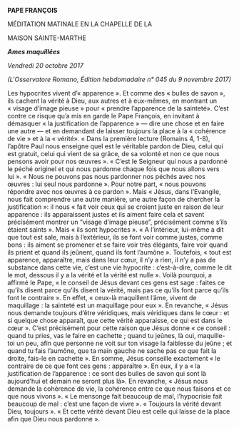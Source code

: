 **PAPE FRANÇOIS**

MÉDITATION MATINALE EN LA CHAPELLE DE LA

MAISON SAINTE-MARTHE

***Ames maquillées***

*Vendredi 20 octobre 2017*

*(L'Osservatore Romano, Édition hebdomadaire n° 045 du 9 novembre 2017)*

Les hypocrites vivent d’« apparence ». Et comme des « bulles de savon », ils cachent la vérité à Dieu, aux autres et à eux-mêmes, en montrant un « visage d’image pieuse » pour « prendre l’apparence de la sainteté». C’est contre ce risque qu’a mis en garde le Pape François, en invitant à démasquer « la justification de l’apparence » — dire une chose et en faire une autre — et en demandant de laisser toujours la place à la « cohérence de vie » et à la « vérité». « Dans la première lecture (Romains 4, 1-8), l’apôtre Paul nous enseigne quel est le véritable pardon de Dieu, celui qui est gratuit, celui qui vient de sa grâce, de sa volonté et non ce que nous pensons avoir pour nos œuvres ». « C’est le Seigneur qui nous a pardonné le péché originel et qui nous pardonne chaque fois que nous allons vers lui ». « Nous ne pouvons pas nous pardonner nos péchés avec nos œuvres : lui seul nous pardonne ». Pour notre part, « nous pouvons répondre avec nos œuvres à ce pardon ». Mais « Jésus, dans l’Evangile, nous fait comprendre une autre manière, une autre façon de chercher la justification »: il nous « fait voir ceux qui se croient juste en raison de leur apparence : ils apparaissent justes et ils aiment faire cela et savent précisément montrer un “visage d’image pieuse”, précisément comme s’ils étaient saints ». Mais « ils sont hypocrites ». « A l’intérieur, lui-même a dit que tout est sale, mais à l’extérieur, ils se font voir comme justes, comme bons : ils aiment se promener et se faire voir très élégants, faire voir quand ils prient et quand ils jeûnent, quand ils font l’aumône ». Toutefois, « tout est apparence, apparaître, mais dans leur cœur, il n’y a rien, il n’y a pas de substance dans cette vie, c’est une vie hypocrite : c’est-à-dire, comme le dit le mot, dessous il y a la vérité et la vérité est nulle ». Voilà pourquoi, a affirmé le Pape, « le conseil de Jésus devant ces gens est sage : faites ce qu’ils disent parce qu’ils disent la vérité, mais pas ce qu’ils font parce qu’ils font le contraire ». En effet, « ceux-là maquillent l’âme, vivent de maquillage : la sainteté est un maquillage pour eux ». En revanche, « Jésus nous demande toujours d’être véridiques, mais véridiques dans le cœur : et si quelque chose apparaît, que cette vérité apparaisse, ce qui est dans le cœur ». C’est précisément pour cette raison que Jésus donne « ce conseil : quand tu pries, vas le faire en cachette ; quand tu jeûnes, là oui, maquille-toi un peu, afin que personne ne voit sur ton visage la faiblesse du jeûne ; et quand tu fais l’aumône, que ta main gauche ne sache pas ce que fait la droite, fais-le en cachette ». En somme, Jésus conseille exactement « le contraire de ce que font ces gens : apparaître ». En eux, il y a « la justification de l’apparence : ce sont des bulles de savon qui sont là aujourd’hui et demain ne seront plus là». En revanche, « Jésus nous demande la cohérence de vie, la cohérence entre ce que nous faisons et ce que nous vivons ». « Le mensonge fait beaucoup de mal, l’hypocrisie fait beaucoup de mal : c’est une façon de vivre ». « Toujours la vérité devant Dieu, toujours ». « Et cette vérité devant Dieu est celle qui laisse de la place afin que Dieu nous pardonne ».